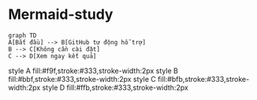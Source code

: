 # Mermaid-study
```mermaid
graph TD
A[Bắt đầu] --> B[GitHub tự động hỗ trợ]
B --> C[Không cần cài đặt]
C --> D[Xem ngay kết quả]
```
style A fill:#f9f,stroke:#333,stroke-width:2px
    style B fill:#bbf,stroke:#333,stroke-width:2px
    style C fill:#bfb,stroke:#333,stroke-width:2px
    style D fill:#ffb,stroke:#333,stroke-width:2px
